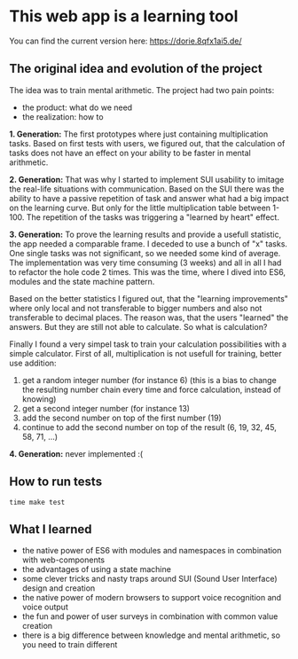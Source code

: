 # This web app is a learning tool

You can find the current version here:
https://dorie.8qfx1ai5.de/

## The original idea and evolution of the project
The idea was to train mental arithmetic.
The project had two pain points:

- the product: what do we need
- the realization: how to

__1. Generation:__ The first prototypes where just containing multiplication tasks.
Based on first tests with users, we figured out, that the calculation of tasks does not have an effect on your ability to be faster in mental arithmetic.

__2. Generation:__ That was why I started to implement SUI usability to imitage the real-life situations with communication.
Based on the SUI there was the ability to have a passive repetition of task and answer what had a big impact on the learning curve. But only for the little multiplication table between 1-100. The repetition of the tasks was triggering a "learned by heart" effect.

__3. Generation:__ To prove the learning results and provide a usefull statistic, the app needed a comparable frame. I deceded to use a bunch of "x" tasks. One single tasks was not significant, so we needed some kind of average. The implementation was very time consuming (3 weeks) and all in all I had to refactor the hole code 2 times. This was the time, where I dived into ES6, modules and the state machine pattern.

Based on the better statistics I figured out, that the "learning improvements" where only local and not transferable to bigger numbers and also not transferable to decimal places. The reason was, that the users "learned" the answers. But they are still not able to calculate. So what is calculation?

Finally I found a very simpel task to train your calculation possibilities with a simple calculator. First of all, multiplication is not usefull for training, better use addition:

1. get a random integer number (for instance 6) (this is a bias to change the resulting number chain every time and force calculation, instead of knowing)
2. get a second integer number (for instance 13)
3. add the second number on top of the first number (19)
4. continue to add the second number on top of the result (6, 19, 32, 45, 58, 71, ...)

__4. Generation:__ never implemented :(

## How to run tests

    time make test

## What I learned

- the native power of ES6 with modules and namespaces in combination with web-components
- the advantages of using a state machine
- some clever tricks and nasty traps around SUI (Sound User Interface) design and creation
- the native power of modern browsers to support voice recognition and voice output
- the fun and power of user surveys in combination with common value creation
- there is a big difference between knowledge and mental arithmetic, so you need to train different
